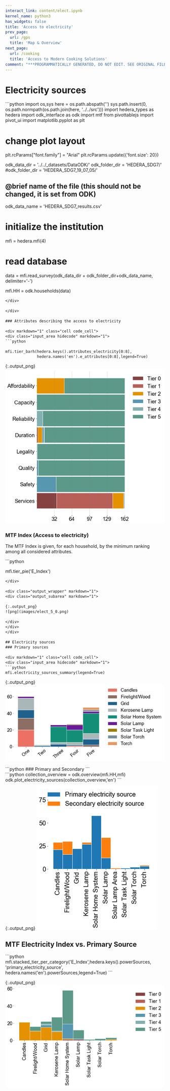 ```yaml
---
interact_link: content/elect.ipynb
kernel_name: python3
has_widgets: false
title: 'Access to electricity'
prev_page:
  url: /gps
  title: 'Map & Overview'
next_page:
  url: /cooking
  title: 'Access to Modern Cooking Solutions'
comment: "***PROGRAMMATICALLY GENERATED, DO NOT EDIT. SEE ORIGINAL FILES IN /content***"
---
```


# Electricity sources

<div markdown="1" class="cell code_cell">
<div class="input_area hidecode" markdown="1">
```python
import os,sys
here = os.path.abspath('')
sys.path.insert(0, os.path.normpath(os.path.join(here, '../../src')))
import hedera_types as hedera
import odk_interface as odk
import mtf
from pivottablejs import pivot_ui
import matplotlib.pyplot as plt

# change plot layout
plt.rcParams["font.family"] = "Arial"
plt.rcParams.update({'font.size': 20})

odk_data_dir = '../../_datasets/DataODK/'
odk_folder_dir = 'HEDERA_SDG7/'
#odk_folder_dir = 'HEDERA_SDG7_19_07_05/'
## @brief name of the file (this should not be changed, it is set from ODK)
odk_data_name = 'HEDERA_SDG7_results.csv'


# initialize the institution
mfi = hedera.mfi(4)
# read database
data = mfi.read_survey(odk_data_dir + odk_folder_dir+odk_data_name,
                           delimiter='-')



mfi.HH = odk.households(data)
```
</div>

</div>

### Attributes describing the access to electricity

<div markdown="1" class="cell code_cell">
<div class="input_area hidecode" markdown="1">
```python

mfi.tier_barh(hedera.keys().attributes_electricity[0:8],
              hedera.names('en').e_attributes[0:8],legend=True)

```
</div>

<div class="output_wrapper" markdown="1">
<div class="output_subarea" markdown="1">

{:.output_png}
![png](images/elect_3_0.png)

</div>
</div>
</div>

### MTF Index (Access to electricity)

The MTF Index is given, for each household, by the minimum ranking among all considered attributes.

<div markdown="1" class="cell code_cell">
<div class="input_area hidecode" markdown="1">
```python

mfi.tier_pie('E_Index')

```
</div>

<div class="output_wrapper" markdown="1">
<div class="output_subarea" markdown="1">

{:.output_png}
![png](images/elect_5_0.png)

</div>
</div>
</div>

## Electricity sources
### Primary sources

<div markdown="1" class="cell code_cell">
<div class="input_area hidecode" markdown="1">
```python
mfi.electricity_sources_summary(legend=True)
```
</div>

<div class="output_wrapper" markdown="1">
<div class="output_subarea" markdown="1">

{:.output_png}
![png](images/elect_7_0.png)

</div>
</div>
</div>

<div markdown="1" class="cell code_cell">
<div class="input_area hidecode" markdown="1">
```python
### Primary and Secondary
```
</div>

</div>

<div markdown="1" class="cell code_cell">
<div class="input_area hidecode" markdown="1">
```python
collection_overview = odk.overview(mfi.HH,mfi)
odk.plot_electricity_sources(collection_overview,'en')
```
</div>

<div class="output_wrapper" markdown="1">
<div class="output_subarea" markdown="1">

{:.output_png}
![png](images/elect_9_0.png)

</div>
</div>
</div>

## MTF Electricity Index vs. Primary Source

<div markdown="1" class="cell code_cell">
<div class="input_area hidecode" markdown="1">
```python
mfi.stacked_tier_per_category('E_Index',hedera.keys().powerSources,
                              'primary_electricity_source',
                              hedera.names('en').powerSources,legend=True)
```
</div>

<div class="output_wrapper" markdown="1">
<div class="output_subarea" markdown="1">

{:.output_png}
![png](images/elect_11_0.png)

</div>
</div>
</div>
